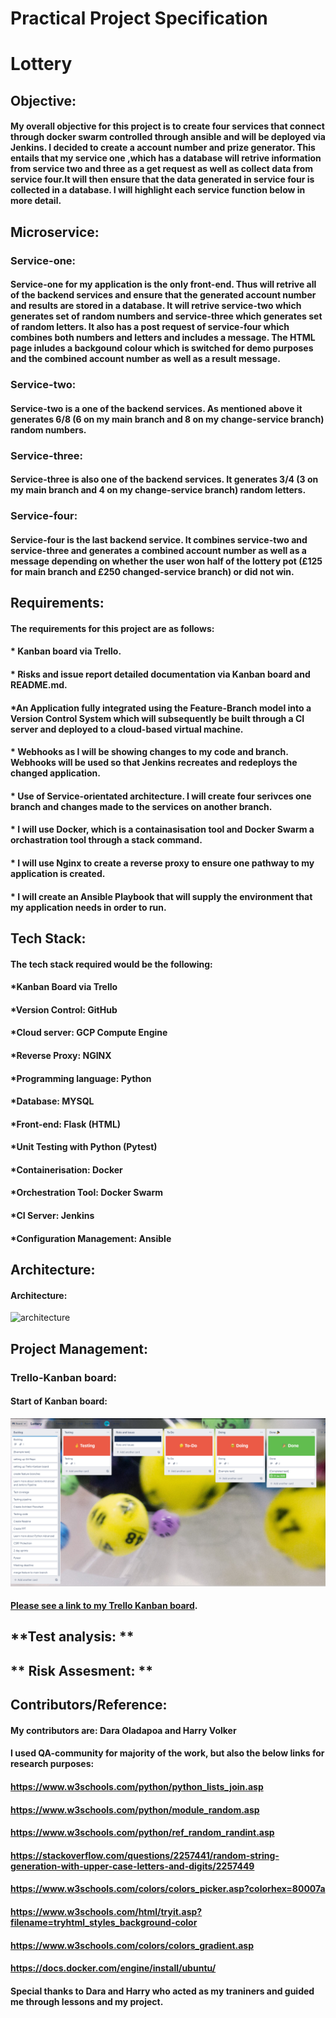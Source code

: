 # Practical Project Specification

# **Lottery**

## **Objective:**

#### My overall objective for this project is to create four services that connect through docker swarm controlled through ansible and will be deployed via Jenkins. I decided to create a account number and prize generator. This entails that my service one ,which has a database will retrive information from service two and three as a get request as well as collect data from service four.It will then ensure that the data generated in service four is collected in a database. I will highlight each service function below in more detail.

## **Microservice:**

### **Service-one:**
#### Service-one for my application is the only front-end. Thus will retrive all of the backend services and ensure that the generated account number and results are stored in a database. It will retrive service-two which generates set of random numbers and service-three which generates set of random letters. It also has a post request of service-four which combines both numbers and letters and includes a message. The HTML page inludes a backgound colour which is switched for demo purposes and the combined account number as well as a result message.

### **Service-two:**
#### Service-two is a one of the backend services. As mentioned above it generates 6/8 (6 on my main branch and 8 on my change-service branch) random numbers.

### **Service-three:**
#### Service-three is also one of the backend services. It generates 3/4 (3 on my main branch and 4 on my change-service branch) random letters.

### **Service-four:**
#### Service-four is the last backend service. It combines service-two and service-three and generates a combined account number as well as a message depending on whether the user won half of the lottery pot (£125 for main branch and £250 changed-service branch) or did not win. 

## **Requirements:**

#### **The requirements for this project are as follows:**

#### * Kanban board via Trello.
#### * Risks and issue report detailed documentation via Kanban board and README.md.
#### *An Application fully integrated using the Feature-Branch model into a Version Control System which will subsequently be built through a CI server and deployed to a cloud-based virtual machine.
#### * Webhooks as I will be showing changes to my code and branch. Webhooks will be used so that Jenkins recreates and redeploys the changed application.
#### * Use of Service-orientated architecture. I will create four serivces one branch and changes made to the services on another branch.
#### * I will use Docker, which is a containasisation tool and Docker Swarm a orchastration tool through a stack command.
#### * I will use Nginx to create a reverse proxy to ensure one pathway to my application is created.
#### * I will create an Ansible Playbook that will supply the environment that my application needs in order to run.



## **Tech Stack:**

#### **The tech stack required would be the following:**

#### *Kanban Board via Trello
#### *Version Control: GitHub
#### *Cloud server: GCP Compute Engine
#### *Reverse Proxy: NGINX
#### *Programming language: Python
#### *Database: MYSQL
#### *Front-end: Flask (HTML)
#### *Unit Testing with Python (Pytest)
#### *Containerisation: Docker
#### *Orchestration Tool: Docker Swarm
#### *CI Server: Jenkins
#### *Configuration Management: Ansible

## **Architecture:**


#### **Architecture:**

![architecture](Architectureedited.PNG)

## **Project Management:**

### **Trello-Kanban board:**

#### **Start of Kanban board:**

![trelloboard](startoftrelloboard.PNG)

#### [Please see a link to my Trello Kanban board](https://trello.com/b/ZAyQrDUN/lottery).
 
## **Test analysis: **

## ** Risk Assesment: **


## **Contributors/Reference:**

#### My contributors are: Dara Oladapoa and Harry Volker
#### I used QA-community for majority of the work, but also the below links for research purposes:
#### https://www.w3schools.com/python/python_lists_join.asp
#### https://www.w3schools.com/python/module_random.asp
#### https://www.w3schools.com/python/ref_random_randint.asp
#### https://stackoverflow.com/questions/2257441/random-string-generation-with-upper-case-letters-and-digits/2257449
#### https://www.w3schools.com/colors/colors_picker.asp?colorhex=80007a
#### https://www.w3schools.com/html/tryit.asp?filename=tryhtml_styles_background-color
#### https://www.w3schools.com/colors/colors_gradient.asp
#### https://docs.docker.com/engine/install/ubuntu/
#### Special thanks to Dara and Harry who acted as my traniners and guided me through lessons and my project. 